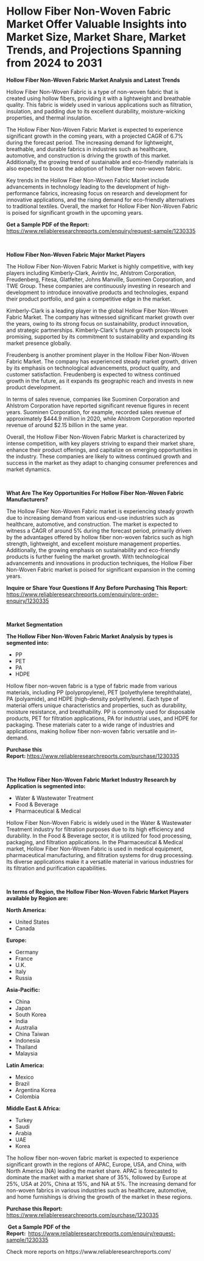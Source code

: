 <p><h1>Hollow Fiber Non-Woven Fabric Market Offer Valuable Insights into Market Size, Market Share, Market Trends, and Projections Spanning from 2024 to 2031</h1></p><p><strong>Hollow Fiber Non-Woven Fabric Market Analysis and Latest Trends</strong></p>
<p><p>Hollow Fiber Non-Woven Fabric is a type of non-woven fabric that is created using hollow fibers, providing it with a lightweight and breathable quality. This fabric is widely used in various applications such as filtration, insulation, and padding due to its excellent durability, moisture-wicking properties, and thermal insulation.</p><p>The Hollow Fiber Non-Woven Fabric Market is expected to experience significant growth in the coming years, with a projected CAGR of 6.7% during the forecast period. The increasing demand for lightweight, breathable, and durable fabrics in industries such as healthcare, automotive, and construction is driving the growth of this market. Additionally, the growing trend of sustainable and eco-friendly materials is also expected to boost the adoption of hollow fiber non-woven fabric.</p><p>Key trends in the Hollow Fiber Non-Woven Fabric Market include advancements in technology leading to the development of high-performance fabrics, increasing focus on research and development for innovative applications, and the rising demand for eco-friendly alternatives to traditional textiles. Overall, the market for Hollow Fiber Non-Woven Fabric is poised for significant growth in the upcoming years.</p></p>
<p><strong>Get a Sample PDF of the Report:&nbsp;</strong> <a href="https://www.reliableresearchreports.com/enquiry/request-sample/1230335">https://www.reliableresearchreports.com/enquiry/request-sample/1230335</a></p>
<p>&nbsp;</p>
<p><strong>Hollow Fiber Non-Woven Fabric Major Market Players</strong></p>
<p><p>The Hollow Fiber Non-Woven Fabric Market is highly competitive, with key players including Kimberly-Clark, Avintiv Inc, Ahlstrom Corporation, Freudenberg, Fitesa, Glatfelter, Johns Manville, Suominen Corporation, and TWE Group. These companies are continuously investing in research and development to introduce innovative products and technologies, expand their product portfolio, and gain a competitive edge in the market.</p><p>Kimberly-Clark is a leading player in the global Hollow Fiber Non-Woven Fabric Market. The company has witnessed significant market growth over the years, owing to its strong focus on sustainability, product innovation, and strategic partnerships. Kimberly-Clark's future growth prospects look promising, supported by its commitment to sustainability and expanding its market presence globally.</p><p>Freudenberg is another prominent player in the Hollow Fiber Non-Woven Fabric Market. The company has experienced steady market growth, driven by its emphasis on technological advancements, product quality, and customer satisfaction. Freudenberg is expected to witness continued growth in the future, as it expands its geographic reach and invests in new product development.</p><p>In terms of sales revenue, companies like Suominen Corporation and Ahlstrom Corporation have reported significant revenue figures in recent years. Suominen Corporation, for example, recorded sales revenue of approximately $444.9 million in 2020, while Ahlstrom Corporation reported revenue of around $2.15 billion in the same year.</p><p>Overall, the Hollow Fiber Non-Woven Fabric Market is characterized by intense competition, with key players striving to expand their market share, enhance their product offerings, and capitalize on emerging opportunities in the industry. These companies are likely to witness continued growth and success in the market as they adapt to changing consumer preferences and market dynamics.</p></p>
<p>&nbsp;</p>
<p><strong>What Are The Key Opportunities For Hollow Fiber Non-Woven Fabric Manufacturers?</strong></p>
<p><p>The Hollow Fiber Non-Woven Fabric market is experiencing steady growth due to increasing demand from various end-use industries such as healthcare, automotive, and construction. The market is expected to witness a CAGR of around 5% during the forecast period, primarily driven by the advantages offered by hollow fiber non-woven fabrics such as high strength, lightweight, and excellent moisture management properties. Additionally, the growing emphasis on sustainability and eco-friendly products is further fueling the market growth. With technological advancements and innovations in production techniques, the Hollow Fiber Non-Woven Fabric market is poised for significant expansion in the coming years.</p></p>
<p><strong>Inquire or Share Your Questions If Any Before Purchasing This Report:</strong> <a href="https://www.reliableresearchreports.com/enquiry/pre-order-enquiry/1230335">https://www.reliableresearchreports.com/enquiry/pre-order-enquiry/1230335</a></p>
<p>&nbsp;</p>
<p><strong>Market Segmentation</strong></p>
<p><strong>The Hollow Fiber Non-Woven Fabric Market Analysis by types is segmented into:</strong></p>
<p><ul><li>PP</li><li>PET</li><li>PA</li><li>HDPE</li></ul></p>
<p><p>Hollow fiber non-woven fabric is a type of fabric made from various materials, including PP (polypropylene), PET (polyethylene terephthalate), PA (polyamide), and HDPE (high-density polyethylene). Each type of material offers unique characteristics and properties, such as durability, moisture resistance, and breathability. PP is commonly used for disposable products, PET for filtration applications, PA for industrial uses, and HDPE for packaging. These materials cater to a wide range of industries and applications, making hollow fiber non-woven fabric versatile and in-demand.</p></p>
<p><strong>Purchase this Report:&nbsp;</strong><a href="https://www.reliableresearchreports.com/purchase/1230335">https://www.reliableresearchreports.com/purchase/1230335</a></p>
<p>&nbsp;</p>
<p><strong>The Hollow Fiber Non-Woven Fabric Market Industry Research by Application is segmented into:</strong></p>
<p><ul><li>Water & Wastewater Treatment</li><li>Food & Beverage</li><li>Pharmaceutical & Medical</li></ul></p>
<p><p>Hollow Fiber Non-Woven Fabric is widely used in the Water & Wastewater Treatment industry for filtration purposes due to its high efficiency and durability. In the Food & Beverage sector, it is utilized for food processing, packaging, and filtration applications. In the Pharmaceutical & Medical market, Hollow Fiber Non-Woven Fabric is used in medical equipment, pharmaceutical manufacturing, and filtration systems for drug processing. Its diverse applications make it a versatile material in various industries for its filtration and purification capabilities.</p></p>
<p>&nbsp;</p>
<p><strong>In terms of Region, the Hollow Fiber Non-Woven Fabric Market Players available by Region are:</strong></p>
<p>
    <p> <strong> North America: </strong>
        <ul>
            <li>United States</li>
            <li>Canada</li>
        </ul>
        </p> 
    <p> <strong> Europe: </strong>
        <ul>
            <li>Germany</li>
            <li>France</li>
            <li>U.K.</li>
            <li>Italy</li>
            <li>Russia</li>
        </ul>
        </p> 
    <p> <strong> Asia-Pacific: </strong>
        <ul>
            <li>China</li>
            <li>Japan</li>
            <li>South Korea</li>
            <li>India</li>
            <li>Australia</li>
            <li>China Taiwan</li>
            <li>Indonesia</li>
            <li>Thailand</li>
            <li>Malaysia</li>
        </ul>
        </p> 
    <p> <strong> Latin America: </strong>
        <ul>
            <li>Mexico</li>
            <li>Brazil</li>
            <li>Argentina Korea</li>
            <li>Colombia</li>
        </ul>
        </p> 
    <p> <strong> Middle East & Africa: </strong>
        <ul>
            <li>Turkey</li>
            <li>Saudi</li>
            <li>Arabia</li>
            <li>UAE</li>
            <li>Korea</li>
        </ul>
    </p>
    </p>
<p><p>The hollow fiber non-woven fabric market is expected to experience significant growth in the regions of APAC, Europe, USA, and China, with North America (NA) leading the market share. APAC is forecasted to dominate the market with a market share of 35%, followed by Europe at 25%, USA at 20%, China at 15%, and NA at 5%. The increasing demand for non-woven fabrics in various industries such as healthcare, automotive, and home furnishings is driving the growth of the market in these regions.</p></p>
<p><strong>Purchase this Report: </strong><a href="https://www.reliableresearchreports.com/purchase/1230335">https://www.reliableresearchreports.com/purchase/1230335</a></p>
<p>&nbsp;<strong>Get a Sample PDF of the Report:&nbsp;&nbsp;</strong><a href="https://www.reliableresearchreports.com/enquiry/request-sample/1230335">https://www.reliableresearchreports.com/enquiry/request-sample/1230335</a></p>
<p><strong></strong></p>
<p>Check more reports on https://www.reliableresearchreports.com/</p>